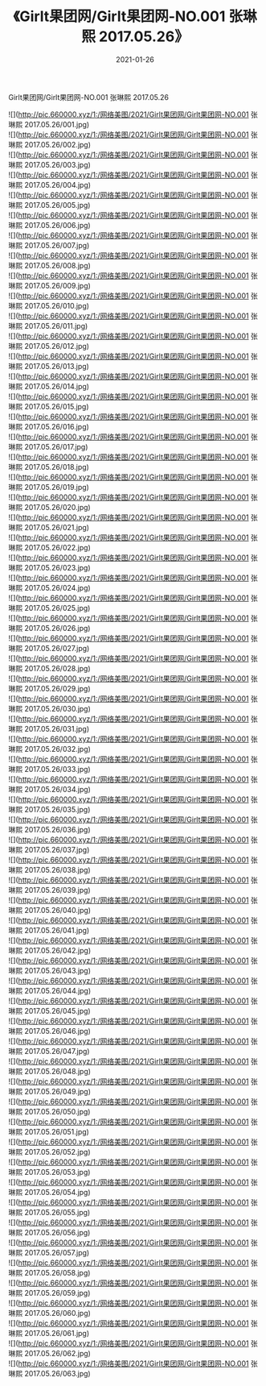 ﻿---
layout: post
title:  《Girlt果团网/Girlt果团网-NO.001 张琳熙 2017.05.26》
date:   2021-01-26
img: http://pic.660000.xyz/1:/网络美图/2021/Girlt果团网/Girlt果团网-NO.001 张琳熙 2017.05.26/000.jpg
categories: [美女, 清纯, 唯美]
---

Girlt果团网/Girlt果团网-NO.001 张琳熙 2017.05.26

 ![](http://pic.660000.xyz/1:/网络美图/2021/Girlt果团网/Girlt果团网-NO.001 张琳熙 2017.05.26/001.jpg) <br>![](http://pic.660000.xyz/1:/网络美图/2021/Girlt果团网/Girlt果团网-NO.001 张琳熙 2017.05.26/002.jpg) <br>![](http://pic.660000.xyz/1:/网络美图/2021/Girlt果团网/Girlt果团网-NO.001 张琳熙 2017.05.26/003.jpg) <br>![](http://pic.660000.xyz/1:/网络美图/2021/Girlt果团网/Girlt果团网-NO.001 张琳熙 2017.05.26/004.jpg) <br>![](http://pic.660000.xyz/1:/网络美图/2021/Girlt果团网/Girlt果团网-NO.001 张琳熙 2017.05.26/005.jpg) <br>![](http://pic.660000.xyz/1:/网络美图/2021/Girlt果团网/Girlt果团网-NO.001 张琳熙 2017.05.26/006.jpg) <br>![](http://pic.660000.xyz/1:/网络美图/2021/Girlt果团网/Girlt果团网-NO.001 张琳熙 2017.05.26/007.jpg) <br>![](http://pic.660000.xyz/1:/网络美图/2021/Girlt果团网/Girlt果团网-NO.001 张琳熙 2017.05.26/008.jpg) <br>![](http://pic.660000.xyz/1:/网络美图/2021/Girlt果团网/Girlt果团网-NO.001 张琳熙 2017.05.26/009.jpg) <br>![](http://pic.660000.xyz/1:/网络美图/2021/Girlt果团网/Girlt果团网-NO.001 张琳熙 2017.05.26/010.jpg) <br>![](http://pic.660000.xyz/1:/网络美图/2021/Girlt果团网/Girlt果团网-NO.001 张琳熙 2017.05.26/011.jpg) <br>![](http://pic.660000.xyz/1:/网络美图/2021/Girlt果团网/Girlt果团网-NO.001 张琳熙 2017.05.26/012.jpg) <br>![](http://pic.660000.xyz/1:/网络美图/2021/Girlt果团网/Girlt果团网-NO.001 张琳熙 2017.05.26/013.jpg) <br>![](http://pic.660000.xyz/1:/网络美图/2021/Girlt果团网/Girlt果团网-NO.001 张琳熙 2017.05.26/014.jpg) <br>![](http://pic.660000.xyz/1:/网络美图/2021/Girlt果团网/Girlt果团网-NO.001 张琳熙 2017.05.26/015.jpg) <br>![](http://pic.660000.xyz/1:/网络美图/2021/Girlt果团网/Girlt果团网-NO.001 张琳熙 2017.05.26/016.jpg) <br>![](http://pic.660000.xyz/1:/网络美图/2021/Girlt果团网/Girlt果团网-NO.001 张琳熙 2017.05.26/017.jpg) <br>![](http://pic.660000.xyz/1:/网络美图/2021/Girlt果团网/Girlt果团网-NO.001 张琳熙 2017.05.26/018.jpg) <br>![](http://pic.660000.xyz/1:/网络美图/2021/Girlt果团网/Girlt果团网-NO.001 张琳熙 2017.05.26/019.jpg) <br>![](http://pic.660000.xyz/1:/网络美图/2021/Girlt果团网/Girlt果团网-NO.001 张琳熙 2017.05.26/020.jpg) <br>![](http://pic.660000.xyz/1:/网络美图/2021/Girlt果团网/Girlt果团网-NO.001 张琳熙 2017.05.26/021.jpg) <br>![](http://pic.660000.xyz/1:/网络美图/2021/Girlt果团网/Girlt果团网-NO.001 张琳熙 2017.05.26/022.jpg) <br>![](http://pic.660000.xyz/1:/网络美图/2021/Girlt果团网/Girlt果团网-NO.001 张琳熙 2017.05.26/023.jpg) <br>![](http://pic.660000.xyz/1:/网络美图/2021/Girlt果团网/Girlt果团网-NO.001 张琳熙 2017.05.26/024.jpg) <br>![](http://pic.660000.xyz/1:/网络美图/2021/Girlt果团网/Girlt果团网-NO.001 张琳熙 2017.05.26/025.jpg) <br>![](http://pic.660000.xyz/1:/网络美图/2021/Girlt果团网/Girlt果团网-NO.001 张琳熙 2017.05.26/026.jpg) <br>![](http://pic.660000.xyz/1:/网络美图/2021/Girlt果团网/Girlt果团网-NO.001 张琳熙 2017.05.26/027.jpg) <br>![](http://pic.660000.xyz/1:/网络美图/2021/Girlt果团网/Girlt果团网-NO.001 张琳熙 2017.05.26/028.jpg) <br>![](http://pic.660000.xyz/1:/网络美图/2021/Girlt果团网/Girlt果团网-NO.001 张琳熙 2017.05.26/029.jpg) <br>![](http://pic.660000.xyz/1:/网络美图/2021/Girlt果团网/Girlt果团网-NO.001 张琳熙 2017.05.26/030.jpg) <br>![](http://pic.660000.xyz/1:/网络美图/2021/Girlt果团网/Girlt果团网-NO.001 张琳熙 2017.05.26/031.jpg) <br>![](http://pic.660000.xyz/1:/网络美图/2021/Girlt果团网/Girlt果团网-NO.001 张琳熙 2017.05.26/032.jpg) <br>![](http://pic.660000.xyz/1:/网络美图/2021/Girlt果团网/Girlt果团网-NO.001 张琳熙 2017.05.26/033.jpg) <br>![](http://pic.660000.xyz/1:/网络美图/2021/Girlt果团网/Girlt果团网-NO.001 张琳熙 2017.05.26/034.jpg) <br>![](http://pic.660000.xyz/1:/网络美图/2021/Girlt果团网/Girlt果团网-NO.001 张琳熙 2017.05.26/035.jpg) <br>![](http://pic.660000.xyz/1:/网络美图/2021/Girlt果团网/Girlt果团网-NO.001 张琳熙 2017.05.26/036.jpg) <br>![](http://pic.660000.xyz/1:/网络美图/2021/Girlt果团网/Girlt果团网-NO.001 张琳熙 2017.05.26/037.jpg) <br>![](http://pic.660000.xyz/1:/网络美图/2021/Girlt果团网/Girlt果团网-NO.001 张琳熙 2017.05.26/038.jpg) <br>![](http://pic.660000.xyz/1:/网络美图/2021/Girlt果团网/Girlt果团网-NO.001 张琳熙 2017.05.26/039.jpg) <br>![](http://pic.660000.xyz/1:/网络美图/2021/Girlt果团网/Girlt果团网-NO.001 张琳熙 2017.05.26/040.jpg) <br>![](http://pic.660000.xyz/1:/网络美图/2021/Girlt果团网/Girlt果团网-NO.001 张琳熙 2017.05.26/041.jpg) <br>![](http://pic.660000.xyz/1:/网络美图/2021/Girlt果团网/Girlt果团网-NO.001 张琳熙 2017.05.26/042.jpg) <br>![](http://pic.660000.xyz/1:/网络美图/2021/Girlt果团网/Girlt果团网-NO.001 张琳熙 2017.05.26/043.jpg) <br>![](http://pic.660000.xyz/1:/网络美图/2021/Girlt果团网/Girlt果团网-NO.001 张琳熙 2017.05.26/044.jpg) <br>![](http://pic.660000.xyz/1:/网络美图/2021/Girlt果团网/Girlt果团网-NO.001 张琳熙 2017.05.26/045.jpg) <br>![](http://pic.660000.xyz/1:/网络美图/2021/Girlt果团网/Girlt果团网-NO.001 张琳熙 2017.05.26/046.jpg) <br>![](http://pic.660000.xyz/1:/网络美图/2021/Girlt果团网/Girlt果团网-NO.001 张琳熙 2017.05.26/047.jpg) <br>![](http://pic.660000.xyz/1:/网络美图/2021/Girlt果团网/Girlt果团网-NO.001 张琳熙 2017.05.26/048.jpg) <br>![](http://pic.660000.xyz/1:/网络美图/2021/Girlt果团网/Girlt果团网-NO.001 张琳熙 2017.05.26/049.jpg) <br>![](http://pic.660000.xyz/1:/网络美图/2021/Girlt果团网/Girlt果团网-NO.001 张琳熙 2017.05.26/050.jpg) <br>![](http://pic.660000.xyz/1:/网络美图/2021/Girlt果团网/Girlt果团网-NO.001 张琳熙 2017.05.26/051.jpg) <br>![](http://pic.660000.xyz/1:/网络美图/2021/Girlt果团网/Girlt果团网-NO.001 张琳熙 2017.05.26/052.jpg) <br>![](http://pic.660000.xyz/1:/网络美图/2021/Girlt果团网/Girlt果团网-NO.001 张琳熙 2017.05.26/053.jpg) <br>![](http://pic.660000.xyz/1:/网络美图/2021/Girlt果团网/Girlt果团网-NO.001 张琳熙 2017.05.26/054.jpg) <br>![](http://pic.660000.xyz/1:/网络美图/2021/Girlt果团网/Girlt果团网-NO.001 张琳熙 2017.05.26/055.jpg) <br>![](http://pic.660000.xyz/1:/网络美图/2021/Girlt果团网/Girlt果团网-NO.001 张琳熙 2017.05.26/056.jpg) <br>![](http://pic.660000.xyz/1:/网络美图/2021/Girlt果团网/Girlt果团网-NO.001 张琳熙 2017.05.26/057.jpg) <br>![](http://pic.660000.xyz/1:/网络美图/2021/Girlt果团网/Girlt果团网-NO.001 张琳熙 2017.05.26/058.jpg) <br>![](http://pic.660000.xyz/1:/网络美图/2021/Girlt果团网/Girlt果团网-NO.001 张琳熙 2017.05.26/059.jpg) <br>![](http://pic.660000.xyz/1:/网络美图/2021/Girlt果团网/Girlt果团网-NO.001 张琳熙 2017.05.26/060.jpg) <br>![](http://pic.660000.xyz/1:/网络美图/2021/Girlt果团网/Girlt果团网-NO.001 张琳熙 2017.05.26/061.jpg) <br>![](http://pic.660000.xyz/1:/网络美图/2021/Girlt果团网/Girlt果团网-NO.001 张琳熙 2017.05.26/062.jpg) <br>![](http://pic.660000.xyz/1:/网络美图/2021/Girlt果团网/Girlt果团网-NO.001 张琳熙 2017.05.26/063.jpg) <br>